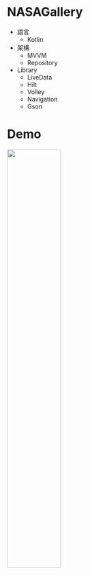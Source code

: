 # NASAGallery
* 語言
  * Kotlin
* 架構
  * MVVM
  * Repository
* Library
  * LiveData
  * Hilt
  * Volley
  * Navigation
  * Gson
# Demo
<p>  
  <code><img width="50%" src="https://github.com/BaiChuanWang2/NASAGallery/blob/main/demo.png"></code>
</p>
